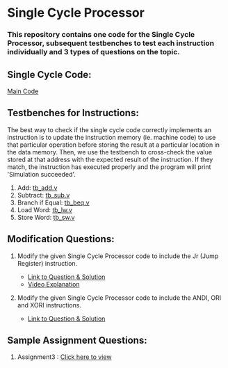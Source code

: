 # Single Cycle Processor

### This repository contains one code for the Single Cycle Processor, subsequent testbenches to test each instruction individually and 3 types of questions on the topic.


## Single Cycle Code: 
[Main Code](Sample%20Codes/SingleCycleV1.v)

## Testbenches for Instructions: 
The best way to check if the single cycle code correctly implements an instruction is to update the instruction memory (ie. machine code) to use that particular operation before storing the result at a particular location in the data memory. Then, we use the testbench to cross-check the value stored at that address with the expected result of the instruction. If they match, the instruction has executed properly and the program will print 'Simulation succeeded'.


1. Add: [tb_add.v](Sample%20Codes/tb_add.v)
2. Subtract: [tb_sub.v](Sample%20Codes/tb_sub.v)
3. Branch if Equal: [tb_beq.v](Sample%20Codes/tb_beq.v)
4. Load Word: [tb_lw.v](Sample%20Codes/tb_lw.v)
5. Store Word: [tb_sw.v](Sample%20Codes/tb_sw.v)

## Modification Questions:
1. Modify the given Single Cycle Processor code to include the Jr (Jump Register) instruction.
   
   - [Link to Question & Solution](Modification/jr/README.md)
   - [Video Explanation](https://www.youtube.com/watch?v=YdMKU0FelT4&list=PLJGMNIXnU1SLUNfqTxjIEp-oW4wWtr5Mc&index=10)
     
2. Modify the given Single Cycle Processor code to include the ANDI, ORI and XORI instructions.
   - [Link to Question & Solution](Modification/jr/README.md)

## Sample Assignment Questions:
1. Assignment3 : [Click here to view](Assignment3/Questions.md)
